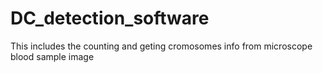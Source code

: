 # DC_detection_software
This includes the counting and geting cromosomes info from microscope blood sample image

